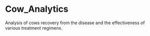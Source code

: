 # Cow_Analytics
Analysis of cows recovery from the disease and the effectiveness of various treatment regimens.
